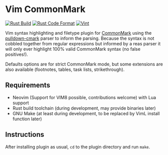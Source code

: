 # Vim CommonMark

[![Rust Build](https://img.shields.io/github/workflow/status/alerque/vim-commonmark/Rust?label=Rust)](https://github.com/alerque/vim-commonmark/actions?workflow=Rust)
[![Rust Code Format](https://img.shields.io/github/workflow/status/alerque/vim-commonmark/Rustfmt?label=Rustfmt&logo=Rust)](https://github.com/alerque/vim-commonmark/actions?workflow=Rustfmt)
[![Vint](https://github.com/alerque/vim-commonmark/workflows/Vint/badge.svg)](https://github.com/alerque/vim-commonmark/actions?workflow=Vint)

Vim syntax highlighting and filetype plugin for [CommonMark][commonmark] using the [pulldown-cmark][pulldown-cmark] parser to inform the parsing. Because the syntax is not cobbled together from regular expressions but informed by a reas parser it will only ever highlight 100% valid CommonMark syntax (no false positives!).

Defaults options are for strict CommonMark mode, but some extensions are also available (footnotes, tables, task lists, strikethrough).

## Requirements

* Neovim (Support for VIM8 possible, contributions welcome) with Lua support
* Rust build toolchain (during development, may provide binaries later)
* GNU Make (at least during development, to be replaced by VimL install function later)

## Instructions

After installing plugin as usual, `cd` to the plugin directory and run `make`.

  [commonmark]: https://commonmark.org
  [pulldown-cmark]: https://github.com/raphlinus/pulldown-cmark

<!-- vim: ft=commonmark
-->
